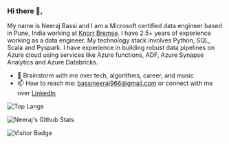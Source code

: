 ### Hi there 👋,

<!--
**NeerajBassi/NeerajBassi** is a ✨ _special_ ✨ repository because its `README.md` (this file) appears on your GitHub profile.

Here are some ideas to get you started:

- 🔭 I’m currently working on ...
- 🌱 I’m currently learning ...
- 👯 I’m looking to collaborate on ...
- 🤔 I’m looking for help with ...
- 💬 Ask me about ...
- 📫 How to reach me: ...
- 😄 Pronouns: ...
- ⚡ Fun fact: ...
-->
My name is Neeraj Bassi and I am a Microsoft certified data engineer based in Pune, India working at [Knorr Bremse](https://www.knorr-bremse.com/en/). I have 2.5+ years of experience working as a data engineer. My technology stack involves Python, SQL, Scala and Pyspark. I have experience in building robust data pipelines on Azure cloud using services like Azure functions, ADF, Azure Synapse Analytics and Azure Databricks.

- 💬 Brainstorm with me over tech, algorithms, career, and music 
- 📫 How to reach me: bassineeraj966@gmail.com or connect with me over [LinkedIn](https://www.linkedin.com/in/neerajbassi/)


![Top Langs](https://github-readme-stats.vercel.app/api/top-langs/?username=NeerajBassi&hide=TeX&layout=compact)

<img alt="Neeraj's Github Stats" src="http://github-profile-summary-cards.vercel.app/api/cards/stats?username=NeerajBassi&theme=tokyonight" />


![Visitor Badge](https://visitor-badge.laobi.icu/badge?page_id=NeerajBassi.NeerajBassi)
